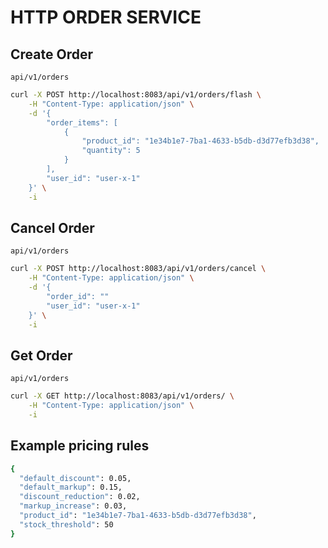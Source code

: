 # HTTP ORDER SERVICE

## Create Order

`api/v1/orders`

```bash
curl -X POST http://localhost:8083/api/v1/orders/flash \
    -H "Content-Type: application/json" \
    -d '{
        "order_items": [
            {
                "product_id": "1e34b1e7-7ba1-4633-b5db-d3d77efb3d38",
                "quantity": 5
            }
        ],
        "user_id": "user-x-1"
    }' \
    -i
```

## Cancel Order

`api/v1/orders`

```bash
curl -X POST http://localhost:8083/api/v1/orders/cancel \
    -H "Content-Type: application/json" \
    -d '{
        "order_id": ""
        "user_id": "user-x-1"
    }' \
    -i
```

## Get Order

`api/v1/orders`

```bash
curl -X GET http://localhost:8083/api/v1/orders/ \
    -H "Content-Type: application/json" \
    -i
```

## Example pricing rules

```bash
{
  "default_discount": 0.05,
  "default_markup": 0.15,
  "discount_reduction": 0.02,
  "markup_increase": 0.03,
  "product_id": "1e34b1e7-7ba1-4633-b5db-d3d77efb3d38",
  "stock_threshold": 50
}
```
